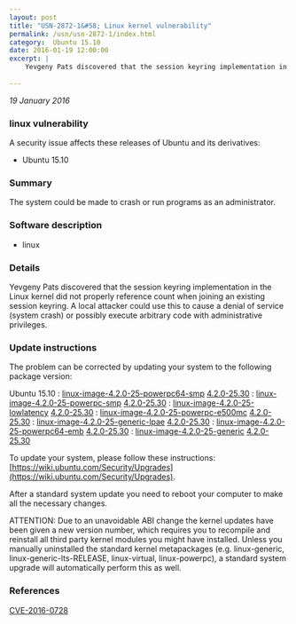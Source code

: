 ```yaml
---
layout: post
title: "USN-2872-1&#58; Linux kernel vulnerability"
permalink: /usn/usn-2872-1/index.html
category:  Ubuntu 15.10
date: 2016-01-19 12:00:00
excerpt: |
    Yevgeny Pats discovered that the session keyring implementation in the Linux kernel did not properly reference count when joining an existing session keyring. A local attacker could use this to cause a denial of service (system crash) or possibly execute arbitrary code with administrative privileges. 
    
--- 
```

 
 

*19 January 2016*

### linux vulnerability

A security issue affects these releases of Ubuntu and its derivatives:

* Ubuntu 15.10

### Summary

The system could be made to crash or run programs as an administrator. 

### Software description

* linux 

### Details

Yevgeny Pats discovered that the session keyring implementation in the Linux kernel did not properly reference count when joining an existing session keyring. A local attacker could use this to cause a denial of service (system crash) or possibly execute arbitrary code with administrative privileges. 

### Update instructions

The problem can be corrected by updating your system to the following package version:

Ubuntu 15.10
 : [linux-image-4.2.0-25-powerpc64-smp](https://launchpad.net/ubuntu/+source/linux) <span> [4.2.0-25.30](https://launchpad.net/ubuntu/+source/linux/4.2.0-25.30) </span> 
 : [linux-image-4.2.0-25-powerpc-smp](https://launchpad.net/ubuntu/+source/linux) <span> [4.2.0-25.30](https://launchpad.net/ubuntu/+source/linux/4.2.0-25.30) </span> 
 : [linux-image-4.2.0-25-lowlatency](https://launchpad.net/ubuntu/+source/linux) <span> [4.2.0-25.30](https://launchpad.net/ubuntu/+source/linux/4.2.0-25.30) </span> 
 : [linux-image-4.2.0-25-powerpc-e500mc](https://launchpad.net/ubuntu/+source/linux) <span> [4.2.0-25.30](https://launchpad.net/ubuntu/+source/linux/4.2.0-25.30) </span> 
 : [linux-image-4.2.0-25-generic-lpae](https://launchpad.net/ubuntu/+source/linux) <span> [4.2.0-25.30](https://launchpad.net/ubuntu/+source/linux/4.2.0-25.30) </span> 
 : [linux-image-4.2.0-25-powerpc64-emb](https://launchpad.net/ubuntu/+source/linux) <span> [4.2.0-25.30](https://launchpad.net/ubuntu/+source/linux/4.2.0-25.30) </span> 
 : [linux-image-4.2.0-25-generic](https://launchpad.net/ubuntu/+source/linux) <span> [4.2.0-25.30](https://launchpad.net/ubuntu/+source/linux/4.2.0-25.30) </span> 

To update your system, please follow these instructions: [https://wiki.ubuntu.com/Security/Upgrades](https://wiki.ubuntu.com/Security/Upgrades).

After a standard system update you need to reboot your computer to make all the necessary changes.

ATTENTION: Due to an unavoidable ABI change the kernel updates have been given a new version number, which requires you to recompile and reinstall all third party kernel modules you might have installed. Unless you manually uninstalled the standard kernel metapackages (e.g. linux-generic, linux-generic-lts-RELEASE, linux-virtual, linux-powerpc), a standard system upgrade will automatically perform this as well. 

### References

 
 [CVE-2016-0728](http://people.ubuntu.com/~ubuntu-security/cve/CVE-2016-0728)
 

